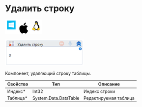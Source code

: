 # Удалить строку

![](<../../../../.gitbook/assets/image (100) (1) (1) (1) (1) (1) (1) (10) (157).png>)

![](<../../../../.gitbook/assets/image (356).png>)

Компонент, удаляющий строку таблицы.

| Свойство  | Тип                   | Описание              |
| --------- | --------------------- | --------------------- |
| Индекс\*  | Int32                 | Индекс строки         |
| Таблица\* | System.Data.DataTable | Редактируемая таблица |
